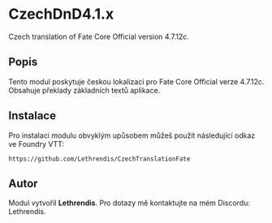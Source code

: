 
# CzechDnD4.1.x

Czech translation of Fate Core Official version 4.7.12c.

## Popis
Tento modul poskytuje českou lokalizaci pro Fate Core Official verze 4.7.12c. Obsahuje překlady základních textů aplikace.

## Instalace
Pro instalaci modulu obvyklým upůsobem můžeš použít následující odkaz ve Foundry VTT:

```
https://github.com/Lethrendis/CzechTranslationFate
```

## Autor
Modul vytvořil **Lethrendis**. Pro dotazy mě kontaktujte na mém Discordu: Lethrendis.
